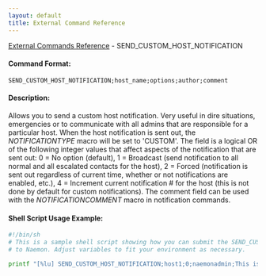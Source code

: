 ```yaml
---
layout: default
title: External Command Reference
---
```


<!--
************************************************
* AUTO GENERATED PAGE - USE ./update SCRIPT
************************************************
-->

<span class="glyphicon glyphicon-arrow-up"></span><a href="index.html"> External Commands Reference</a> - SEND_CUSTOM_HOST_NOTIFICATION<br>


#### Command Format:

`SEND_CUSTOM_HOST_NOTIFICATION;host_name;options;author;comment`

#### Description:

Allows you to send a custom host notification. Very useful in dire situations, emergencies or to communicate with all admins that are responsible for a particular host. When the host notification is sent out, the $NOTIFICATIONTYPE$ macro will be set to 'CUSTOM'. The <options> field is a logical OR of the following integer values that affect aspects of the notification that are sent out: 0 = No option (default), 1 = Broadcast (send notification to all normal and all escalated contacts for the host), 2 = Forced (notification is sent out regardless of current time, whether or not notifications are enabled, etc.), 4 = Increment current notification # for the host (this is not done by default for custom notifications). The comment field can be used with the $NOTIFICATIONCOMMENT$ macro in notification commands.

#### Shell Script Usage Example:

```sh
#!/bin/sh
# This is a sample shell script showing how you can submit the SEND_CUSTOM_HOST_NOTIFICATION command
# to Naemon. Adjust variables to fit your environment as necessary.

printf "[%lu] SEND_CUSTOM_HOST_NOTIFICATION;host1;0;naemonadmin;This is an example comment.\n" `date +%s` > /var/lib/naemon/naemon.cmd
```




